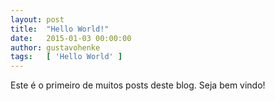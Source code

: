 ```yaml
---
layout: post
title:  "Hello World!"
date:   2015-01-03 00:00:00
author: gustavohenke
tags:   [ 'Hello World' ]
---
```

Este é o primeiro de muitos posts deste blog. Seja bem vindo!
